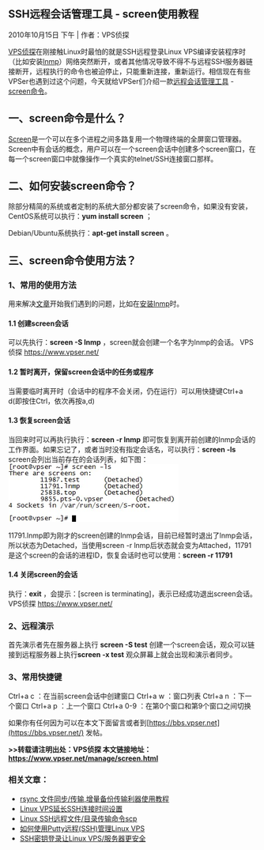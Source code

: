## SSH远程会话管理工具 - screen使用教程

2010年10月15日 下午 | 作者：VPS侦探

[VPS侦探](https://www.vpser.net/)在刚接触Linux时最怕的就是SSH远程登录Linux VPS编译安装程序时（比如安装[lnmp](https://lnmp.org/)）网络突然断开，或者其他情况导致不得不与远程SSH服务器链接断开，远程执行的命令也被迫停止，只能重新连接，重新运行。相信现在有些VPSer也遇到过这个问题，今天就给VPSer们介绍一款[远程会话管理工具](https://www.vpser.net/manage/screen.html) - [screen命令](https://www.vpser.net/manage/screen.html)。

## 一、screen命令是什么？

[Screen](https://www.vpser.net/manage/screen.html)是一个可以在多个进程之间多路复用一个物理终端的全屏窗口管理器。Screen中有会话的概念，用户可以在一个screen会话中创建多个screen窗口，在每一个screen窗口中就像操作一个真实的telnet/SSH连接窗口那样。

## 二、如何安装screen命令？

除部分精简的系统或者定制的系统大部分都安装了screen命令，如果没有安装，CentOS系统可以执行：**yum install screen** ；

Debian/Ubuntu系统执行：**apt-get install screen** 。

## 三、screen命令使用方法？

### **1、常用的使用方法**

用来解决[文章](https://www.vpser.net/manage/screen.html)开始我们遇到的问题，比如在[安装lnmp](https://lnmp.org/install.html)时。

#### 1.1 创建screen会话

可以先执行：**screen -S lnmp** ，screen就会创建一个名字为lnmp的会话。 VPS侦探 https://www.vpser.net/

#### 1.2 暂时离开，保留screen会话中的任务或程序

当需要临时离开时（会话中的程序不会关闭，仍在运行）可以用快捷键Ctrl+a d(即按住Ctrl，依次再按a,d)

#### 1.3 恢复screen会话

当回来时可以再执行执行：**screen -r lnmp** 即可恢复到离开前创建的lnmp会话的工作界面。如果忘记了，或者当时没有指定会话名，可以执行：**screen -ls** screen会列出当前存在的会话列表，如下图：
[![screen-ls](assets/screen-ls.jpg)](https://www.vpser.net/uploads/2010/10/screen-ls.jpg)

11791.lnmp即为刚才的screen创建的lnmp会话，目前已经暂时退出了lnmp会话，所以状态为Detached，当使用screen -r lnmp后状态就会变为Attached，11791是这个screen的会话的进程ID，恢复会话时也可以使用：**screen -r 11791**

#### 1.4 关闭screen的会话

执行：**exit** ，会提示：[screen is terminating]，表示已经成功退出screen会话。VPS侦探 https://www.vpser.net/

### 2、远程演示

首先演示者先在服务器上执行 **screen -S test** 创建一个screen会话，观众可以链接到远程服务器上执行**screen -x test** 观众屏幕上就会出现和演示者同步。

### 3、常用快捷键

Ctrl+a c ：在当前screen会话中创建窗口
Ctrl+a w ：窗口列表
Ctrl+a n ：下一个窗口
Ctrl+a p ：上一个窗口
Ctrl+a 0-9 ：在第0个窗口和第9个窗口之间切换

如果你有任何因为可以在本文下面留言或者到[https://bbs.vpser.net](https://bbs.vpser.net/) 发帖。

**>>转载请注明出处：VPS侦探 本文链接地址：https://www.vpser.net/manage/screen.html**

### 相关文章：

- [rsync 文件同步/传输,增量备份传输利器使用教程](https://www.vpser.net/manage/rsync.html)
- [Linux VPS延长SSH连接时间设置](https://www.vpser.net/manage/linux-vps-ssh-clientalivecountmax.html)
- [Linux SSH远程文件/目录传输命令scp](https://www.vpser.net/manage/scp.html)
- [如何使用Putty远程(SSH)管理Linux VPS](https://www.vpser.net/other/putty-ssh-linux-vps.html)
- [SSH密钥登录让Linux VPS/服务器更安全](https://www.vpser.net/security/linux-ssh-authorized-keys-login.html)
